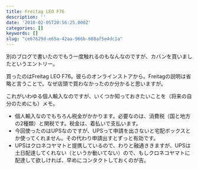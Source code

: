 ```yaml
---
title: Freitag LEO F76
description: ''
date: '2010-02-05T20:56:25.000Z'
categories: []
keywords: []
slug: "ce67629d-e65a-42aa-966b-608af5e4dc1a"
---
```

別のブログで書いたのでもう一度触れるのもなんなのですが、カバンを買いましたというエントリー。

買ったのはFreitag LEO F76。彼らのオンラインストアから。Freitagの説明は省略と言うことで。なぜ店頭で買わなかったのか分かると思いますが。

これがいわゆる個人輸入なのですが、いくつか知っておきたいことを（将来の自分のためにも）メモ。

*   個人輸入なのでもちろん税金がかかります。必要なのは、消費税（国と地方の2種類）と関税です。税金は、着払いで支払います。
*   今回使ったのはUPSなのですが、UPSって申請を出さないと宅配ボックスとか使ってくれません。その代わり申請出すとずっと有効です。
*   UPSはクロネコヤマトと提携しているので、わりと融通ききますが、UPSは土日配達してくれない（というか動いてない）ので、もしクロネコヤマトに配達して欲しければ、早めにコンタクトしておくのが吉。